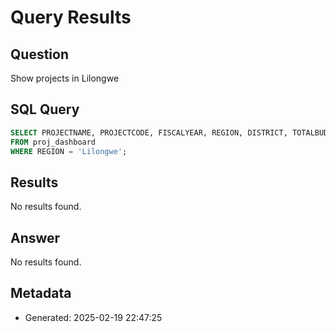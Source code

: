 # Query Results

## Question
Show projects in Lilongwe

## SQL Query
```sql
SELECT PROJECTNAME, PROJECTCODE, FISCALYEAR, REGION, DISTRICT, TOTALBUDGET, PROJECTSTATUS, PROJECTSECTOR
FROM proj_dashboard
WHERE REGION = 'Lilongwe';
```

## Results
No results found.

## Answer
No results found.

## Metadata
- Generated: 2025-02-19 22:47:25
